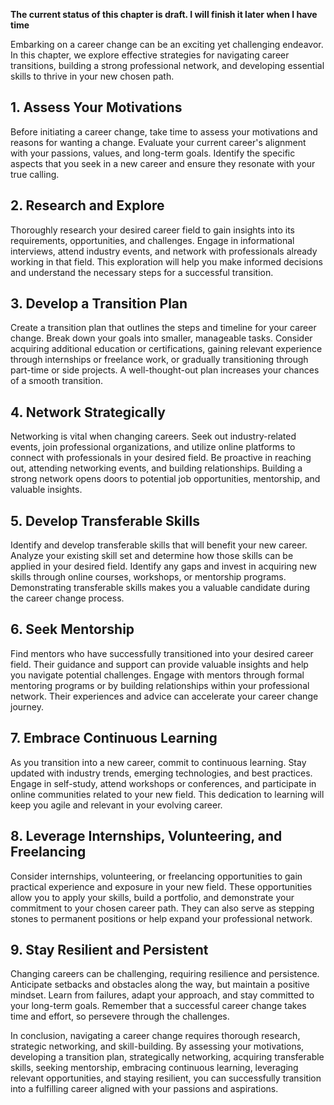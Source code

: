**The current status of this chapter is draft. I will finish it later when I have time**

Embarking on a career change can be an exciting yet challenging endeavor. In this chapter, we explore effective strategies for navigating career transitions, building a strong professional network, and developing essential skills to thrive in your new chosen path.

**1. Assess Your Motivations**
------------------------------

Before initiating a career change, take time to assess your motivations and reasons for wanting a change. Evaluate your current career's alignment with your passions, values, and long-term goals. Identify the specific aspects that you seek in a new career and ensure they resonate with your true calling.

**2. Research and Explore**
---------------------------

Thoroughly research your desired career field to gain insights into its requirements, opportunities, and challenges. Engage in informational interviews, attend industry events, and network with professionals already working in that field. This exploration will help you make informed decisions and understand the necessary steps for a successful transition.

**3. Develop a Transition Plan**
--------------------------------

Create a transition plan that outlines the steps and timeline for your career change. Break down your goals into smaller, manageable tasks. Consider acquiring additional education or certifications, gaining relevant experience through internships or freelance work, or gradually transitioning through part-time or side projects. A well-thought-out plan increases your chances of a smooth transition.

**4. Network Strategically**
----------------------------

Networking is vital when changing careers. Seek out industry-related events, join professional organizations, and utilize online platforms to connect with professionals in your desired field. Be proactive in reaching out, attending networking events, and building relationships. Building a strong network opens doors to potential job opportunities, mentorship, and valuable insights.

**5. Develop Transferable Skills**
----------------------------------

Identify and develop transferable skills that will benefit your new career. Analyze your existing skill set and determine how those skills can be applied in your desired field. Identify any gaps and invest in acquiring new skills through online courses, workshops, or mentorship programs. Demonstrating transferable skills makes you a valuable candidate during the career change process.

**6. Seek Mentorship**
----------------------

Find mentors who have successfully transitioned into your desired career field. Their guidance and support can provide valuable insights and help you navigate potential challenges. Engage with mentors through formal mentoring programs or by building relationships within your professional network. Their experiences and advice can accelerate your career change journey.

**7. Embrace Continuous Learning**
----------------------------------

As you transition into a new career, commit to continuous learning. Stay updated with industry trends, emerging technologies, and best practices. Engage in self-study, attend workshops or conferences, and participate in online communities related to your new field. This dedication to learning will keep you agile and relevant in your evolving career.

**8. Leverage Internships, Volunteering, and Freelancing**
----------------------------------------------------------

Consider internships, volunteering, or freelancing opportunities to gain practical experience and exposure in your new field. These opportunities allow you to apply your skills, build a portfolio, and demonstrate your commitment to your chosen career path. They can also serve as stepping stones to permanent positions or help expand your professional network.

**9. Stay Resilient and Persistent**
------------------------------------

Changing careers can be challenging, requiring resilience and persistence. Anticipate setbacks and obstacles along the way, but maintain a positive mindset. Learn from failures, adapt your approach, and stay committed to your long-term goals. Remember that a successful career change takes time and effort, so persevere through the challenges.

In conclusion, navigating a career change requires thorough research, strategic networking, and skill-building. By assessing your motivations, developing a transition plan, strategically networking, acquiring transferable skills, seeking mentorship, embracing continuous learning, leveraging relevant opportunities, and staying resilient, you can successfully transition into a fulfilling career aligned with your passions and aspirations.
